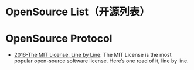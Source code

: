 # OpenSource List（开源列表）

# OpenSource Protocol

- [2016-The MIT License, Line by Line](https://writing.kemitchell.com/2016/09/21/MIT-License-Line-by-Line.html#title): The MIT License is the most popular open-source software license. Here’s one read of it, line by line.
